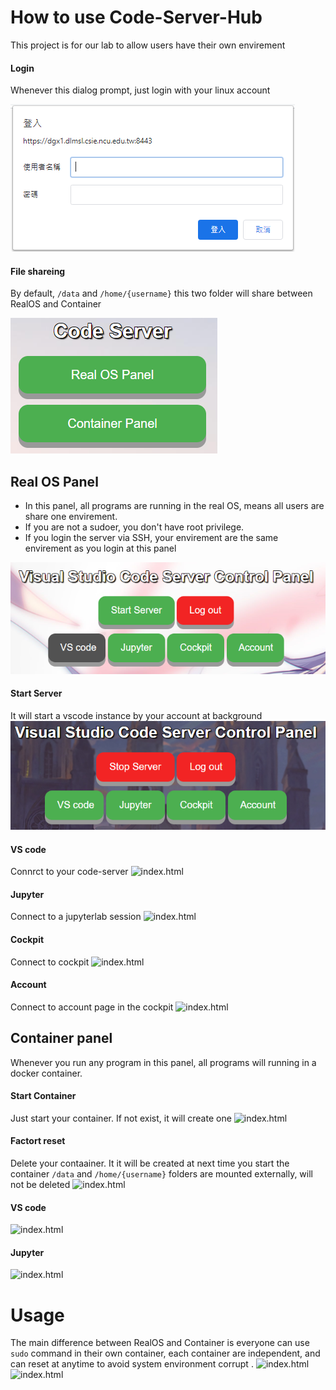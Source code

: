 # How to use Code-Server-Hub

This project is for our lab to allow users have their own envirement

#### Login

Whenever this dialog prompt, just login with your linux account

![Login](https://raw.githubusercontent.com/HuJK/Code-Server-Hub/master/util/sites/Screenshot%202021-01-23%20210930.png)

#### File shareing

By default, ```/data``` and ```/home/{username}``` this two folder will share between RealOS and Container

![index.html](https://raw.githubusercontent.com/HuJK/Code-Server-Hub/master/util/sites/Screenshot%202021-01-23%20210843.png)

## Real OS Panel

* In this panel, all programs are running in the real OS, means all users are share one envirement.
* If you are not a sudoer, you don't have root privilege.
* If you login the server via SSH, your envirement are the same envirement as you login at this panel

![index.html](https://github.com/HuJK/Code-Server-Hub/blob/master/util/sites/Screenshot%202021-01-23%20211028.png?raw=true)

#### Start Server
It will start a vscode instance by your account at background
![index.html](https://github.com/HuJK/Code-Server-Hub/blob/master/util/sites/Screenshot%202021-01-23%20211245.png?raw=true)

#### VS code
Connrct to your code-server
![index.html]()

#### Jupyter
Connect to a jupyterlab session
![index.html]()

#### Cockpit
Connect to cockpit
![index.html]()

#### Account
Connect to account page in the cockpit
![index.html]()

## Container panel

Whenever you run any program in this panel, all programs will running in a docker container.

#### Start Container
Just start your container.
If not exist, it will create one
![index.html]()

#### Factort reset
Delete your contaainer. It it will be created at next time you start the container
```/data``` and ```/home/{username}``` folders are mounted externally, will not be deleted
![index.html]()

#### VS code
![index.html]()

#### Jupyter
![index.html]()

# Usage
The main difference between RealOS and Container is everyone can use ```sudo``` command in their own container, each container are independent, and can reset at anytime to avoid system environment corrupt .
![index.html]()
![index.html]()
